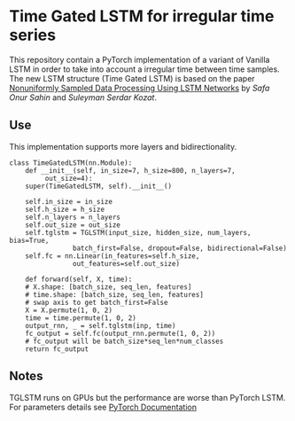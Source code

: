 # Time Gated LSTM for irregular time series

This repository contain a PyTorch implementation of a variant of Vanilla LSTM in order to take into account a irregular time between time samples. The new LSTM structure (Time Gated LSTM) is based on the paper [Nonuniformly Sampled Data Processing Using LSTM Networks](https://ieeexplore.ieee.org/document/8478179/)  by *Safa Onur Sahin* and *Suleyman Serdar Kozat*. 

## Use
This implementation supports more layers and bidirectionality.

	class TimeGatedLSTM(nn.Module):
	    def __init__(self, in_size=7, h_size=800, n_layers=7,
			 out_size=4):
		super(TimeGatedLSTM, self).__init__()

		self.in_size = in_size
		self.h_size = h_size
		self.n_layers = n_layers
		self.out_size = out_size
		self.tglstm = TGLSTM(input_size, hidden_size, num_layers, bias=True,
		   			batch_first=False, dropout=False, bidirectional=False)
		self.fc = nn.Linear(in_features=self.h_size,
				    out_features=self.out_size)

	    def forward(self, X, time):
		# X.shape: [batch_size, seq_len, features]
		# time.shape: [batch_size, seq_len, features]
		# swap axis to get batch_first=False
		X = X.permute(1, 0, 2)
		time = time.permute(1, 0, 2)
		output_rnn, _ = self.tglstm(inp, time)
		fc_output = self.fc(output_rnn.permute(1, 0, 2))
		# fc_output will be batch_size*seq_len*num_classes
		return fc_output

## Notes
TGLSTM runs on GPUs but the performance are worse than PyTorch LSTM.
For parameters details see [PyTorch Documentation](https://pytorch.org/docs/stable/nn.html#LSTM)
